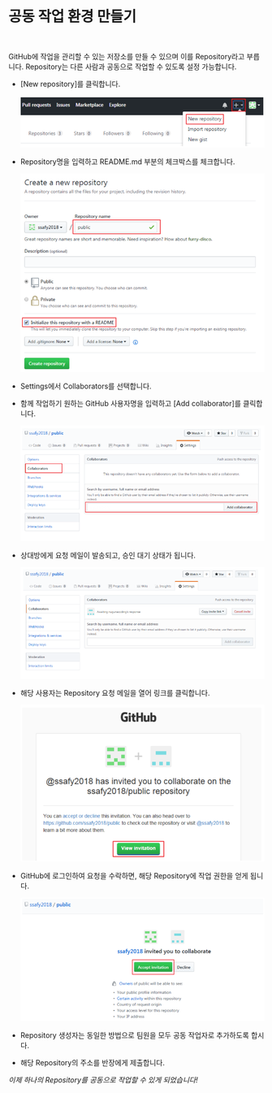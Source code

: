 # 공동 작업 환경 만들기 

​               

GitHub에 작업을 관리할 수 있는 저장소를 만들 수 있으며 이를 Repository라고 부릅니다. Repository는 다른 사람과 공동으로 작업할 수 있도록 설정 가능합니다.

- [New repository]를 클릭합니다.

  ![1556380032906](assets/1556380032906.png)

- Repository명을 입력하고 README.md 부분의 체크박스를 체크합니다.

  ![1556380049255](assets/1556380049255.png)

- Settings에서 Collaborators를 선택합니다.

- 함께 작업하기 원하는 GitHub 사용자명을 입력하고 [Add collaborator]를 클릭합니다.

  ![1556380056639](assets/1556380056639.png)

- 상대방에게 요청 메일이 발송되고, 승인 대기 상태가 됩니다.

  ![1556380065484](assets/1556380065484.png)

- 해당 사용자는 Repository 요청 메일을 열어 링크를 클릭합니다.

  ![1556380077787](assets/1556380077787.png)

- GitHub에 로그인하여 요청을 수락하면, 해당 Repository에 작업 권한을 얻게 됩니다.

  ![1556380088751](assets/1556380088751.png)

- Repository 생성자는 동일한 방법으로 팀원을 모두 공동 작업자로 추가하도록 합시다.

- 해당 Repository의 주소를 반장에게 제출합니다.

*이제 하나의 Repository를 공동으로 작업할 수 있게 되었습니다!*